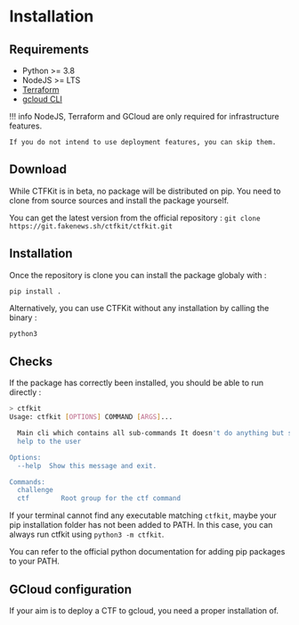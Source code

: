 # Installation

## Requirements

- Python >= 3.8
- NodeJS >= LTS
- [Terraform](https://learn.hashicorp.com/tutorials/terraform/install-cli)
- [gcloud CLI](https://cloud.google.com/sdk/docs/install)

!!! info
    NodeJS, Terraform and GCloud are only required for infrastructure features.

    If you do not intend to use deployment features, you can skip them.

## Download

While CTFKit is in beta, no package will be distributed on pip.
You need to clone from source sources and install the package yourself.

You can get the latest version from the official repository : `git clone https://git.fakenews.sh/ctfkit/ctfkit.git`

## Installation

Once the repository is clone you can install the package globaly with :
```
pip install .
```

Alternatively, you can use CTFKit without any installation by calling the binary :
```bash
python3 
```

## Checks

If the package has correctly been installed, you should be able to run directly :
```bash
> ctfkit
Usage: ctfkit [OPTIONS] COMMAND [ARGS]...

  Main cli which contains all sub-commands It doesn't do anything but showing
  help to the user

Options:
  --help  Show this message and exit.

Commands:
  challenge
  ctf        Root group for the ctf command
```

If your terminal cannot find any executable matching `ctfkit`, maybe your pip installation folder has not been
added to PATH. In this case, you can always run ctfkit using `python3 -m ctfkit`.

You can refer to the official python documentation for adding pip packages to your PATH.

## GCloud configuration

If your aim is to deploy a CTF to gcloud, you need a proper installation of.

